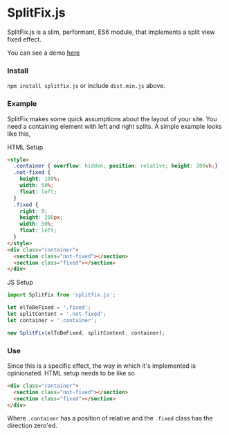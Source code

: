 # SplitFix.js

SplitFix.js is a slim, performant, ES6 module, that implements a split view fixed effect.

You can see a demo [here](https://grandy.io)

### Install

`npm install splitfix.js` or include `dist.min.js` above.

### Example

SplitFix makes some quick assumptions about the layout of your site.
You need a containing element with left and right splits. A simple example looks like this,

HTML Setup

```html
<style>
  .container { overflow: hidden; position: relative; height: 200vh;}
  .not-fixed {
    height: 100%;
    width: 50%;
    float: left;
  }
  .fixed {
    right: 0;
    height: 200px;
    width: 50%;
    float: left;
  }
</style>
<div class="container">
  <section class="not-fixed"></section>
  <section class="fixed"></section>
</div>
```
JS Setup

```javascript
import SplitFix from 'splitfix.js';

let elToBeFixed = '.fixed';
let splitContent = '.not-fixed';
let container = '.container';

new SplitFix(elToBeFixed, splitContent, container);
```


### Use

Since this is a specific effect, the way in which it's implemented is opinionated. HTML setup needs to be like so

```html
<div class="container">
  <section class="not-fixed"></section>
  <section class="fixed"></section>
</div>
```

Where `.container` has a position of relative and the `.fixed` class has the direction zero'ed.


